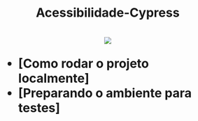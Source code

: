 <h1 align="center" > Acessibilidade-Cypress <h1>

<p align="center">
<img loading="lazy" src="http://img.shields.io/static/v1?label=STATUS&message=EM%20DESENVOLVIMENTO&color=GREEN&style=for-the-badge"/>
</p>

* [Como rodar o projeto localmente]
* [Preparando o ambiente para testes]